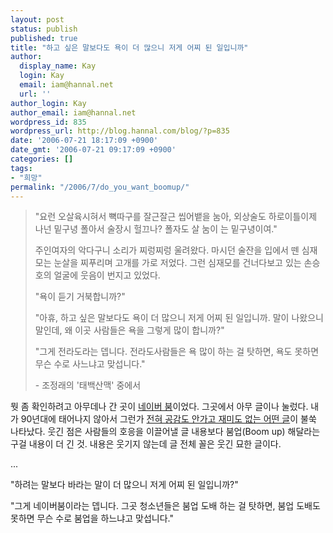 ```yaml
---
layout: post
status: publish
published: true
title: "하고 싶은 말보다도 욕이 더 많으니 저게 어찌 된 일입니까"
author:
  display_name: Kay
  login: Kay
  email: iam@hannal.net
  url: ''
author_login: Kay
author_email: iam@hannal.net
wordpress_id: 835
wordpress_url: http://blog.hannal.com/blog/?p=835
date: '2006-07-21 18:17:09 +0900'
date_gmt: '2006-07-21 09:17:09 +0900'
categories: []
tags:
- "희망"
permalink: "/2006/7/do_you_want_boomup/"
---
```

<blockquote>"요런 오살육시혀서 뼉따구를 잘근잘근 씹어뱉을 눔아, 외상술도 하로이틀이제 나넌 밑구녕 폴아서 술장시 헐끄나? 폴자도 살 눔이 는 밑구녕이여."</p>
<p>주인여자의 악다구니 소리가 찌렁찌렁 울려왔다. 마시던 술잔을 입에서 뗀 심재모는 눈살을 찌푸리며 고개를 가로 저었다. 그런 심재모를 건너다보고 있는 손승호의 얼굴에 웃음이 번지고 있었다.</p>
<p>"욕이 듣기 거북합니까?"</p>
<p>"아휴, 하고 싶은 말보다도 욕이 더 많으니 저게 어찌 된 일입니까. 말이 나왔으니 말인데, 왜 이곳 사람들은 욕을 그렇게 많이 합니까?"</p>
<p>"그게 전라도라는 뎁니다. 전라도사람들은 욕 많이 하는 걸 탓하면, 욕도 못하면 무슨 수로 사느냐고 맞섭니다."</p>
<p>- 조정래의 '태백산맥' 중에서</p></blockquote>
<p>뭣 좀 확인하려고 아무데나 간 곳이 <a href="http://boom.naver.com">네이버 붐</a>이었다. 그곳에서 아무 글이나 눌렀다. 내가 90년대에 태어나지 않아서 그런가 <a href="http://boom.naver.com/1/20060720170218440">전혀 공감도 안가고 재미도 없는 어떤 글</a>이 불쑥 나타났다. 웃긴 점은 사람들의 호응을 이끌어낼 글 내용보다 붐업(Boom up) 해달라는 구걸 내용이 더 긴 것. 내용은 웃기지 않는데 글 전체 꼴은 웃긴 묘한 글이다.</p>
<p>...</p>
<p>"하려는 말보다 바라는 말이 더 많으니 저게 어찌 된 일입니까?"</p>
<p>"그게 네이버붐이라는 뎁니다. 그곳 청소년들은 붐업 도배 하는 걸 탓하면, 붐업 도배도 못하면 무슨 수로 붐업을 하느냐고 맞섭니다."</p>
